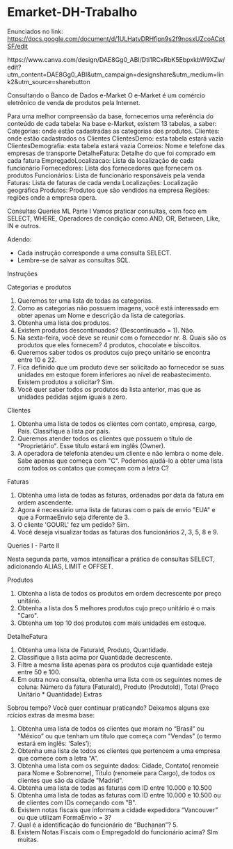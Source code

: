 # Emarket-DH-Trabalho

Enunciados no link: https://docs.google.com/document/d/1ULHatvDRHfipn9s2f9nosxUZcoACptSF/edit

<div>
  <img src="">
  https://www.canva.com/design/DAE8Gg0_ABI/Dti1RCxRbK5EbpxkbW9XZw/edit?utm_content=DAE8Gg0_ABI&utm_campaign=designshare&utm_medium=link2&utm_source=sharebutton
  </img>
</div>

Consultando o Banco de Dados e-Market
O e-Market é um comércio eletrônico de venda de produtos pela Internet.

Para uma melhor compreensão da base, fornecemos uma referência do conteúdo de cada tabela:
Na base e-Market, existem 13 tabelas, a saber:
Categorias: onde estão cadastradas as categorias dos produtos.
Clientes: onde  estão cadastrados os Clientes
ClientesDemo: esta tabela estará vazia
ClientesDemografia: esta tabela estará vazia
Correios: Nome e telefone das empresas de transporte
DetalheFatura: Detalhe do que foi comprado em cada fatura
EmpregadoLocalizacao: Lista da localização de cada funcionário
Fornecedores: Lista dos fornecedores que fornecem os produtos
Funcionários: Lista de funcionário responsáveis pela venda
Faturas: Lista de faturas de cada venda
Localizações: Localização geográfica
Produtos: Produtos  que são vendidos na empresa
Regiões: regiões onde a empresa opera.

Consultas Queries ML Parte I
Vamos praticar consultas, com foco em SELECT, WHERE, Operadores de condição como AND, OR, Between, Like, IN e outros.

Adendo:
- Cada instrução corresponde a uma consulta SELECT.
- Lembre-se de salvar as consultas SQL.

Instruções

Categorias e produtos

1) Queremos ter uma lista de todas as categorias.
2) Como as categorias não possuem imagens, você está interessado em obter apenas um Nome e descrição da lista de categorias.
3) Obtenha uma lista dos produtos.
4) Existem produtos descontinuados? (Descontinuado = 1). Não.
5) Na sexta-feira, você deve se reunir com o fornecedor nr. 8. Quais são os produtos que eles fornecem? 4 produtos, chocolate e biscoitos.
6) Queremos saber todos os produtos cujo preço unitário se encontra
entre 10 e 22.
7) Fica definido que um produto deve ser solicitado ao fornecedor se suas unidades em estoque forem inferiores ao nível de reabastecimento. Existem produtos a solicitar? Sim.
8) Você quer saber todos os produtos da lista anterior, mas que as unidades pedidas sejam iguais a zero.

Clientes

1) Obtenha uma lista de todos os clientes com contato, empresa, cargo, País. Classifique a lista por país.
2) Queremos atender todos os clientes que possuem o título de  “Proprietário". Esse título estará em inglês (Owner).
3) A operadora de telefonia atendeu um cliente e não lembra o nome dele. Sabe apenas que começa com "C". Podemos ajudá-lo a obter uma lista com
todos os contatos que começam com a letra C?

Faturas

1) Obtenha uma lista de todas as faturas, ordenadas por data da fatura em ordem ascendente.
2) Agora é necessário uma lista de faturas com o país de envio "EUA" e
que a FormaeEnvio seja diferente de 3.
3) O cliente 'GOURL' fez um pedido? Sim.
4) Você deseja visualizar todas as faturas dos funcionários 2, 3, 5, 8 e 9.

Queries I - Parte II

Nesta segunda parte, vamos intensificar a prática de consultas SELECT,
adicionando ALIAS, LIMIT e OFFSET.

Produtos

1) Obtenha a lista de todos os produtos em ordem decrescente por preço unitário.
2) Obtenha a lista dos 5 melhores produtos cujo preço unitário é o mais "Caro".
3) Obtenha um top 10 dos produtos com mais unidades em estoque.

DetalheFatura

1) Obtenha uma lista de FaturaId, Produto, Quantidade.
2) Classifique a lista acima por Quantidade decrescente. 
3) Filtre a mesma lista apenas para os produtos cuja quantidade esteja entre 50 e 100. 
4) Em outra nova consulta, obtenha uma lista com os seguintes nomes de coluna: Número da fatura (FaturaId), Produto (ProdutoId), Total (Preço Unitário * Quantidade)
 Extras

Sobrou tempo? Você quer continuar praticando?
Deixamos alguns exe   rcícios extras da mesma base:
1) Obtenha uma lista de todos os clientes que moram no “Brasil” ou “México” ou que tenham um título que começa com "Vendas" (o termo estará em inglês: ‘Sales’);
2) Obtenha uma lista de todos os clientes que pertencem a uma empresa
que comece com a letra “A”.
3) Obtenha uma lista com os seguinte dados: Cidade, Contato( renomeie para Nome e Sobrenome), Título (renomeie para Cargo), de todos os clientes que são da cidade "Madrid".
4) Obtenha uma lista de todas as faturas com ID entre 10.000 e 10.500
5) Obtenha uma lista de todas as faturas com ID entre 10.000 e 10.500 ou de
clientes com IDs começando com "B".
6) Existem notas fiscais que informam a cidade expedidora “Vancouver” ou que utilizam FormaEnvio =  3?
7) Qual é a identificação do funcionário de “Buchanan”? 5.
8) Existem Notas Fiscais com o EmpregadoId do funcionário acima? SIm muitas.






